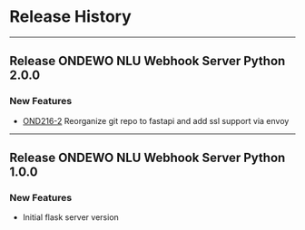 # Release History

*****************

## Release ONDEWO NLU Webhook Server Python 2.0.0

### New Features

* [OND216-2](https://ondewo.atlassian.net/browse/OND216-2) Reorganize git repo to fastapi and add ssl support via envoy

*****************

## Release ONDEWO NLU Webhook Server Python 1.0.0

### New Features

* Initial flask server version
